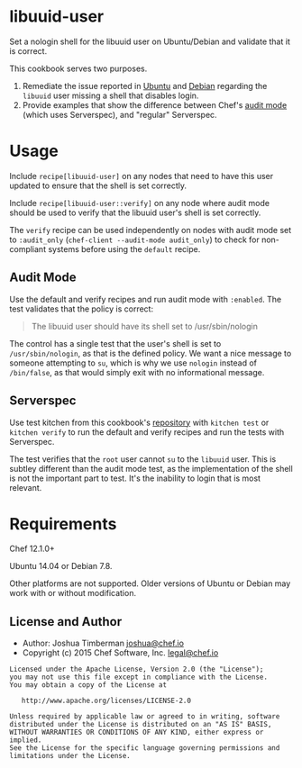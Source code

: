 # libuuid-user

Set a nologin shell for the libuuid user on Ubuntu/Debian and validate that it is correct.

This cookbook serves two purposes.

1. Remediate the issue reported in [Ubuntu](https://bugs.launchpad.net/ubuntu/+source/util-linux/+bug/1454897) and [Debian](https://bugs.debian.org/cgi-bin/bugreport.cgi?bug=785270) regarding the `libuuid` user missing a shell that disables login.
2. Provide examples that show the difference between Chef's [audit mode](https://www.chef.io/blog/2015/05/06/chef-audit-mode-introduction/) (which uses Serverspec), and "regular" Serverspec.

# Usage

Include `recipe[libuuid-user]` on any nodes that need to have this user updated to ensure that the shell is set correctly.

Include `recipe[libuuid-user::verify]` on any node where audit mode should be used to verify that the libuuid user's shell is set correctly.

The `verify` recipe can be used independently on nodes with audit mode set to `:audit_only` (`chef-client --audit-mode audit_only`) to check for non-compliant systems before using the `default` recipe.

## Audit Mode

Use the default and verify recipes and run audit mode with `:enabled`. The test validates that the policy is correct:

> The libuuid user should have its shell set to /usr/sbin/nologin

The control has a single test that the user's shell is set to `/usr/sbin/nologin`, as that is the defined policy. We want a nice message to someone attempting to `su`, which is why we use `nologin` instead of `/bin/false`, as that would simply exit with no informational message.

## Serverspec

Use test kitchen from this cookbook's [repository](https://github.com/chef-cookbooks/libuuid-user) with `kitchen test` or `kitchen verify` to run the default and verify recipes and run the tests with Serverspec.

The test verifies that the `root` user cannot `su` to the `libuuid` user. This is subtley different than the audit mode test, as the implementation of the shell is not the important part to test. It's the inability to login that is most relevant.

# Requirements

Chef 12.1.0+

Ubuntu 14.04 or Debian 7.8.

Other platforms are not supported. Older versions of Ubuntu or Debian may work with or without modification.

## License and Author

* Author: Joshua Timberman <joshua@chef.io>
* Copyright (c) 2015 Chef Software, Inc. <legal@chef.io>

```text
Licensed under the Apache License, Version 2.0 (the "License");
you may not use this file except in compliance with the License.
You may obtain a copy of the License at

   http://www.apache.org/licenses/LICENSE-2.0

Unless required by applicable law or agreed to in writing, software
distributed under the License is distributed on an "AS IS" BASIS,
WITHOUT WARRANTIES OR CONDITIONS OF ANY KIND, either express or implied.
See the License for the specific language governing permissions and
limitations under the License.
```
